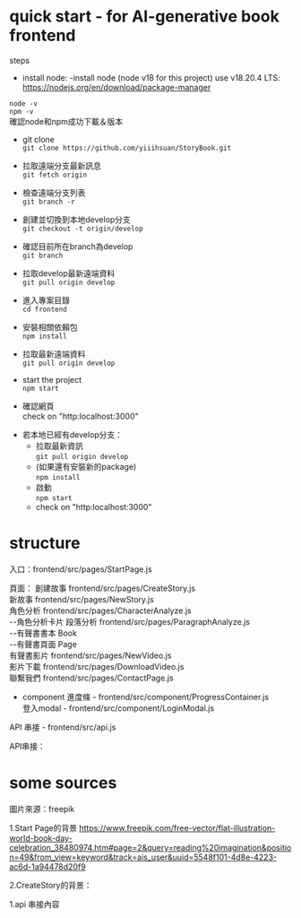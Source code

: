 # quick start - for AI-generative book frontend

steps
- install node:
-install node (node v18 for this project)
use v18.20.4 LTS: 
https://nodejs.org/en/download/package-manager  

`node -v`  
`npm -v`  
確認node和npm成功下載＆版本


- git clone  
`git clone https://github.com/yiiihsuan/StoryBook.git`

- 拉取遠端分支最新訊息  
`git fetch origin`

- 檢查遠端分支列表   
`git branch -r`

- 創建並切換到本地develop分支  
`git checkout -t origin/develop`

- 確認目前所在branch為develop  
`git branch`

- 拉取develop最新遠端資料   
`git pull origin develop`

- 進入專案目錄  
`cd frontend`

- 安裝相關依賴包  
`npm install`

- 拉取最新遠端資料  
`git pull origin develop`

- start the project  
`npm start`

- 確認網頁  
check on "http:localhost:3000"




* 若本地已經有develop分支：  
  - 拉取最新資訊  
  `git pull origin develop`  
  - (如果還有安裝新的package)  
  `npm install` 
  - 啟動  
  `npm start`
  - check on "http:localhost:3000"




# structure
入口：frontend/src/pages/StartPage.js


頁面：
創建故事 frontend/src/pages/CreateStory.js  
新故事 frontend/src/pages/NewStory.js    
角色分析 frontend/src/pages/CharacterAnalyze.js  
  --角色分析卡片
段落分析 frontend/src/pages/ParagraphAnalyze.js  
  --有聲書書本 Book  
  --有聲書頁面 Page  
有聲書影片 frontend/src/pages/NewVideo.js  
影片下載  frontend/src/pages/DownloadVideo.js  
聯繫我們 frontend/src/pages/ContactPage.js  

- component
進度條 - frontend/src/component/ProgressContainer.js  
登入modal - frontend/src/component/LoginModal.js  

API 串接 - frontend/src/api.js  

API串接：  




# some sources
圖片來源：freepik

1.Start Page的背景
https://www.freepik.com/free-vector/flat-illustration-world-book-day-celebration_38480974.htm#page=2&query=reading%20imagination&position=49&from_view=keyword&track=ais_user&uuid=5548f101-4d8e-4223-ac6d-1a94478d20f9

2.CreateStory的背景：

1.api 串接內容



